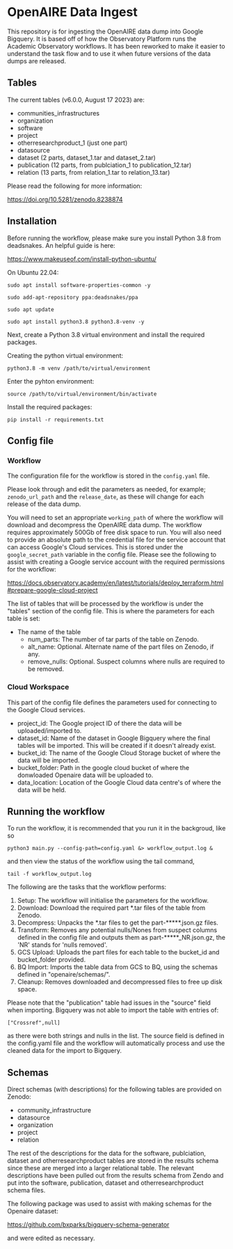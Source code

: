 # OpenAIRE Data Ingest

This repository is for ingesting the OpenAIRE data dump into Google Bigquery. It is based off of how the Observatory Platform runs the Academic Observatory workflows. It has been reworked to make it easier to understand the task flow and to use it when future versions of the data dumps are released. 

## Tables

The current tables (v6.0.0, August 17 2023) are:

- communities_infrastructures
- organization
- software
- project
- otherresearchproduct_1 (just one part)
- datasource
- dataset (2 parts, dataset_1.tar and dataset_2.tar)
- publication (12 parts, from publciation_1 to publication_12.tar)
- relation (13 parts, from relation_1.tar to relation_13.tar)

Please read the following for more information:

https://doi.org/10.5281/zenodo.8238874


## Installation

Before running the workflow, please make sure you install Python 3.8 from deadsnakes. An helpful guide is here:

https://www.makeuseof.com/install-python-ubuntu/

On Ubuntu 22.04:

`sudo apt install software-properties-common -y`

`sudo add-apt-repository ppa:deadsnakes/ppa`

`sudo apt update`

`sudo apt install python3.8 python3.8-venv -y`

Next, create a Python 3.8 virtual environment and install the required packages.

Creating the python virtual environment:

`python3.8 -m venv /path/to/virtual/environment`

Enter the pyhton environment:

`source /path/to/virtual/environment/bin/activate`

Install the required packages:

`pip install -r requirements.txt`

## Config file

### Workflow

The configuration file for the workflow is stored in the `config.yaml` file.

Please look through and edit the parameters as needed, for example; `zenodo_url_path` and the `release_date`, as these will change for each release of the data dump.

You will need to set an appropriate `working_path` of where the workflow will download and decompress the OpenAIRE data dump. The workflow requires approximately 500Gb of free disk space to run. You will also need to provide an absolute path to the credential file for the service account that can access Google's Cloud services. This is stored under the `google_secret_path` variable in the config file. Please see the following to assist with creating a Google service account with the required permissions for the workflow:

https://docs.observatory.academy/en/latest/tutorials/deploy_terraform.html#prepare-google-cloud-project

The list of tables that will be processed by the workflow is under the "tables" section of the config file. This is where the parameters for each table is set:

- The name of the table
  - num_parts: The number of tar parts of the table on Zenodo.
  - alt_name: Optional. Alternate name of the part files on Zenodo, if any.
  - remove_nulls: Optional. Suspect columns where nulls are required to be removed. 

### Cloud Workspace

This part of the config file defines the parameters used for connecting to the Google Cloud services. 

- project_id: The Google project ID of there the data will be uploaded/imported to.
- dataset_id: Name of the dataset in Google Bigquery where the final tables will be imported. This will be created if it doesn't already exist.
- bucket_id: The name of the Google Cloud Storage bucket of where the data will be imported. 
- bucket_folder: Path in the google cloud bucket of where the donwloaded Openaire data will be uploaded to.
- data_location: Location of the Google Cloud data centre's of where the data will be held.


## Running the workflow

To run the workflow, it is recommended that you run it in the backgroud, like so

`python3 main.py --config-path=config.yaml &> workflow_output.log &`

and then view the status of the workflow using the tail command,

`tail -f workflow_output.log`

The following are the tasks that the workflow performs:

1. Setup: The workflow will initialise the parameters for the workflow.
2. Download: Download the required part *.tar files of the table from Zenodo.
3. Decompress: Unpacks the \*.tar files to get the part-\*\*\*\*\*.json.gz files.
4. Transform: Removes any potential nulls/Nones from suspect columns defined in the config file and outputs them as part-\*\*\*\*\*_NR.json.gz, the 'NR' stands for 'nulls removed'. 
5. GCS Upload: Uploads the part files for each table to the bucket_id and bucket_folder provided.
6. BQ Import: Imports the table data from GCS to BQ, using the schemas defined in "openaire/schemas/".
7. Cleanup: Removes downloaded and decompressed files to free up disk space.

Please note that the "publication" table had issues in the "source" field when importing. Bigquery was not able to import the table with entries of:

`["Crossref",null]`

as there were both strings and nulls in the list. The source field is defined in the config.yaml file and the workflow will automatically process and use the cleaned data for the import to Bigquery.

## Schemas

Direct schemas (with descriptions) for the following tables are provided on Zenodo:

- community_infrastructure
- datasource
- organization
- project
- relation

The rest of the descriptions for the data for the software, publciation, dataset and otherresearchproduct tables are stored in the results schema since these are merged into a larger relational table. The relevant descriptions have been pulled out from the results schema from Zendo and put into the software, publication, dataset and otherresearchproduct schema files.

The following package was used to assist with making schemas for the Openaire dataset:

https://github.com/bxparks/bigquery-schema-generator

and were edited as necessary.
